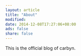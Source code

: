 ```yaml
---
layout: article
title: "About"
modified: 
date: 2014-12-08T17:27:06+08:00
ads: false
share: false
---
```


<p>This is the official blog of carbyn.</p>

